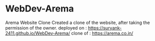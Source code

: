 # WebDev-Arema
Arema Website Clone
Created a clone of the website, after taking the permission of the owner.
deployed on : https://suryank-2411.github.io/WebDev-Arema/
clone of : https://arema.co.in/
